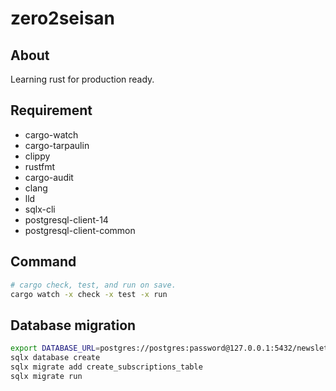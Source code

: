 # zero2seisan

## About

Learning rust for production ready.

## Requirement

- cargo-watch
- cargo-tarpaulin
- clippy
- rustfmt
- cargo-audit
- clang
- lld
- sqlx-cli
- postgresql-client-14
- postgresql-client-common

## Command

```sh
# cargo check, test, and run on save.
cargo watch -x check -x test -x run
```

## Database migration

```sh
export DATABASE_URL=postgres://postgres:password@127.0.0.1:5432/newsletter
sqlx database create
sqlx migrate add create_subscriptions_table
sqlx migrate run
```
